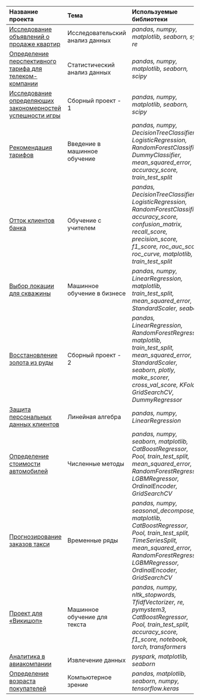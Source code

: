 
| Название проекта | Тема| Используемые библиотеки | 
| :---------------------- | :---------------------- | :---------------------- |
| [Исследование объявлений о продаже квартир](b7371cca-53dc-43fc-9e15-ae39b4ebbc66) | Исследовательский анализ данных | *pandas, numpy, matplotlib, seaborn, sys, re* |
| [Определение перспективного тарифа для телеком-компании](5659eb1d-749d-4498-9dba-8bde98849a4b) | Статистический анализ данных | *pandas, numpy, matplotlib, seaborn, scipy* |
| [Исследование определяющих закономерностей успешности игры](6393e9c7-b4f3-4765-883b-ad426db186e4) | Сборный проект - 1 | *pandas, numpy, matplotlib, seaborn, scipy* |
| [Рекомендация тарифов](7f850db4-f7ae-40b2-a9b6-a4c91e440c49) | Введение в машинное обучение | *pandas, numpy, DecisionTreeClassifier, LogisticRegression, RandomForestClassifier, DummyClassifier, mean_squared_error, accuracy_score, train_test_split* |
| [Отток клиентов банка](e9362a5d-de9d-4641-9755-20edf63bfe54) | Обучение с учителем | *pandas, DecisionTreeClassifier, LogisticRegression, RandomForestClassifier, accuracy_score, confusion_matrix, recall_score, precision_score, f1_score, roc_auc_score, roc_curve, matplotlib, train_test_split* |
| [Выбор локации для скважины](9ff71122-adb4-4c29-b46e-c780462be976) | Машинное обучение в бизнесе | *pandas, numpy, LinearRegression, matplotlib, train_test_split, mean_squared_error, StandardScaler, seaborn* |
| [Восстановление золота из руды](a86197ad-100a-47c4-a68f-7c2ca0d8b330) | Сборный проект - 2 | *pandas, LinearRegression, RandomForestRegressor, matplotlib, train_test_split, mean_squared_error, StandardScaler, seaborn, plotly, make_scorer, cross_val_score, KFold, GridSearchCV, DummyRegressor* |
| [Защита персональных данных клиентов](c6e11f1e-c6e9-4d48-ab16-1d5c2c50653a) | Линейная алгебра | *pandas, numpy, LinearRegression* |
| [Определение стоимости автомобилей](c578283bc-1fcc-49dd-af05-1698d71a2c7d) | Численные методы | *pandas, numpy, seaborn, matplotlib, CatBoostRegressor, Pool, train_test_split, mean_squared_error, RandomForestRegressor, LGBMRegressor, OrdinalEncoder, GridSearchCV* |
| [Прогнозирование заказов такси](976df3b7-f017-4f69-8370-ada13b6c7027) | Временные ряды | *pandas, numpy, seasonal_decompose, matplotlib, CatBoostRegressor, Pool, train_test_split, TimeSeriesSplit, mean_squared_error, RandomForestRegressor, LGBMRegressor, OrdinalEncoder, GridSearchCV* |
| [Проект для «Викишоп»](Untitled2) | Машинное обучение для текста | *pandas, numpy, nltk_stopwords, TfidfVectorizer, re, pymystem3, CatBoostRegressor, Pool, train_test_split, accuracy_score, f1_score, notebook, torch, transformers* |
| [Аналитика в авиакомпании](09c0175b-2bd6-448d-842e-cd23bf319d89) | Извлечение данных | *pyspark, matplotlib, seaborn* |
| [Определение возраста покупателей](f524969e-4512-42d5-9bb7-925266d8034b) | Компьютерное зрение | *pandas, matplotlib, seaborn, numpy, tensorflow.keras* |
